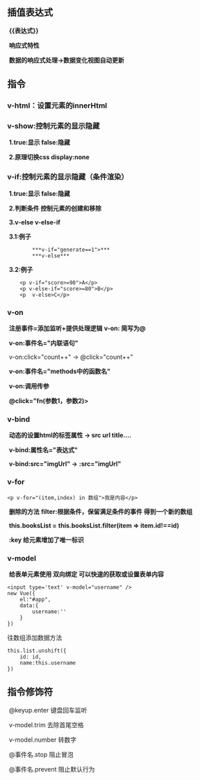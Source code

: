 ## **插值表达式**

​	**{{表达式}}**

​	**响应式特性**

​	**数据的响应式处理->数据变化视图自动更新**

## **指令**

### 	**v-html：设置元素的innerHtml**

### 	**v-show:控制元素的显示隐藏**

​			**1.true:显示 false:隐藏**

​			**2.原理切换css 	display:none**

### v-if:控制元素的显示隐藏（条件渲染）

​		**1.true:显示 false:隐藏**

​		**2.判断条件 控制元素的创建和移除**

​		**3.v-else  v-else-if**

​			**3.1:例子**

  			***v-if="generate==1">***
  			***v-else***

​		**3.2:例子**

		<p v-if="score>=90">A</p>
		<p v-else-if="score>=80">B</p>
		<p  v-else>C</p>


### **v-on** 

​	**注册事件=添加监听+提供处理逻辑** **v-on: 简写为@**	

​	**v-on:事件名="内联语句"**

​		v-on:click="count++" -> @click="count++"

​	**v-on:事件名="methods中的函数名"**

​	**v-on:调用传参**

​		**@click="fn(参数1，参数2)>**

### **v-bind**

​	**动态的设置html的标签属性 -> src  url  title....**

​	**v-bind:属性名="表达式"**

​	**v-bind:src="imgUrl" ->** **:src="imgUrl"**

### **v-for**

	<p v-for="(item,index) in 数组">我是内容</p>

​	**删除的方法** **filter:根据条件，保留满足条件的事件 得到一个新的数组**

​	**this.booksList =** **this.booksList.filter(item => item.id!==id)**

​	**:key 给元素增加了唯一标识**

### **v-model** 

​	**给表单元素使用 双向绑定  可以快速的获取或设置表单内容**

```
<input type='text' v-model="username" />
new Vue({
    el:"#app",
    data:{
        username:''
    }
})
```

往数组添加数据方法

```
this.list.unshift({
    id: id,
    name:this.username
})
```

## **指令修饰符**

​	@keyup.enter 键盘回车监听

​	v-model.trim   去除首尾空格

​	v-model.number   转数字

​	@事件名.stop 阻止冒泡

​	@事件名.prevent 阻止默认行为